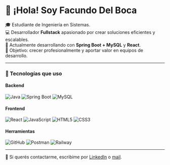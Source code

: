 # 👋 ¡Hola! Soy Facundo Del Boca

🎓 Estudiante de Ingeniería en Sistemas.  
💻 Desarrollador **Fullstack** apasionado por crear soluciones eficientes y escalables.  
🚀 Actualmente desarrollando con **Spring Boot + MySQL** y **React**.  
🎯 Objetivo: crecer profesionalmente y aportar valor en equipos de desarrollo.

---

### 🧰 Tecnologías que uso

#### Backend
![Java](https://img.shields.io/badge/Java-ED8B00?style=for-the-badge&logo=openjdk&logoColor=white)
![Spring Boot](https://img.shields.io/badge/Spring%20Boot-6DB33F?style=for-the-badge&logo=springboot&logoColor=white)
![MySQL](https://img.shields.io/badge/MySQL-00758F?style=for-the-badge&logo=mysql&logoColor=white)

#### Frontend
![React](https://img.shields.io/badge/React-20232A?style=for-the-badge&logo=react&logoColor=61DAFB)
![JavaScript](https://img.shields.io/badge/JavaScript-F7DF1E?style=for-the-badge&logo=javascript&logoColor=black)
![HTML5](https://img.shields.io/badge/HTML5-E34F26?style=for-the-badge&logo=html5&logoColor=white)
![CSS3](https://img.shields.io/badge/CSS3-1572B6?style=for-the-badge&logo=css3&logoColor=white)

#### Herramientas
![GitHub](https://img.shields.io/badge/GitHub-181717?style=for-the-badge&logo=github)
![Postman](https://img.shields.io/badge/Postman-FF6C37?style=for-the-badge&logo=postman&logoColor=white)
![Railway](https://img.shields.io/badge/Railway-0B0D0E?style=for-the-badge&logo=railway&logoColor=white)

---

💬 Si querés contactarme, escribime por [LinkedIn](https://www.linkedin.com/in/facudelboca) o [mail](mailto:facundodelboca@gmail.com).

